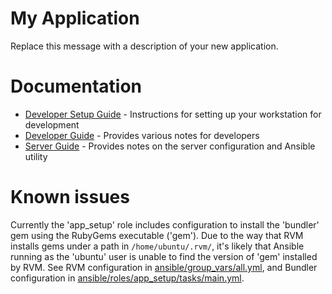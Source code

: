 # My Application

Replace this message with a description of your new application.

# Documentation

* [Developer Setup Guide](docs/developer-setup.md) - Instructions for setting up your workstation for development
* [Developer Guide](docs/developer.md) - Provides various notes for developers
* [Server Guide](docs/server.md) - Provides notes on the server configuration and Ansible utility

# Known issues

Currently the 'app_setup' role includes configuration to install the 'bundler' gem using the RubyGems executable ('gem'). Due to the way that RVM installs
gems under a path in `/home/ubuntu/.rvm/`, it's likely that Ansible running
as the 'ubuntu' user is unable to find the version of 'gem' installed by RVM. See RVM configuration in [ansible/group_vars/all.yml](ansible/group_vars/all.yml), and Bundler configuration in [ansible/roles/app_setup/tasks/main.yml](ansible/roles/app_setup/tasks/main.yml).
